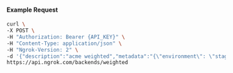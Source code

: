 <!-- Code generated for API Clients. DO NOT EDIT. -->

#### Example Request

```bash
curl \
-X POST \
-H "Authorization: Bearer {API_KEY}" \
-H "Content-Type: application/json" \
-H "Ngrok-Version: 2" \
-d '{"description":"acme weighted","metadata":"{\"environment\": \"staging\"}","backends":{"bkdhr_2b6Jjxhs9QIYwJzyfI9TZIqMtCD":0,"bkdhr_2b6JjytAKQEbCiusjRTmNoHrwlM":1}}' \
https://api.ngrok.com/backends/weighted
```
